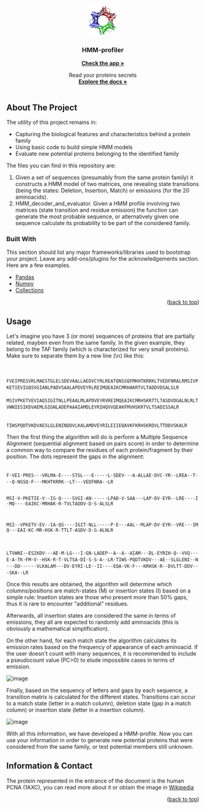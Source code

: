 <div id="top"></div>



<!-- PROJECT LOGO -->
<br />
<div align="center">
  <a href="https://github.com/othneildrew/Best-README-Template">
    <img src="protein_1axc.png" alt="Logo" width="80" height="80">
  </a>

  <h3 align="center">HMM-profiler</h3>
  
  <a href="https://share.streamlit.io/gero1999/code/main/streamlit/prot-profiler-app/app.py"><strong>Check the app »</strong></a>

  <p align="center">
    Read your proteins secrets
    <br />
    <a href="https://github.com/Gero1999/code/edit/main/Python/HMM_profile_analyser"><strong>Explore the docs »</strong></a>
    <br />
    <br />
  </p>
</div>




<!-- ABOUT THE PROJECT -->
## About The Project

The utility of this project remains in:
* Capturing the biological features and characteristics behind a protein family
* Using basic code to build simple HMM models
* Evaluate new potential proteins belonging to the identified family

The files you can find in this repository are:
1) Given a set of sequences (presumably from the same protein family) it constructs a HMM model of two matrices, one revealing state transitions (being the states: Deletion, Insertion, Match) or emissions (for the 20 aminoacids).
2) HMM_decoder_and_evaluator. Given a HMM profile involving two matrices (state transition and residue emission) the function can generate the most probable sequence, or alternatively given one sequence calculate its probability to be part of the considered family.





### Built With

This section should list any major frameworks/libraries used to bootstrap your project. Leave any add-ons/plugins for the acknowledgements section. Here are a few examples.

* [Pandas]()
* [Numpy]()
* [Collections]()


<p align="right">(<a href="#top">back to top</a>)</p>





<!-- USAGE EXAMPLES -->
## Usage

Let's imagine you have 3 (or more) sequences of proteins that are partially related, mayben even from the same family. In the given example, they belong to the TAF family (which is characterized for very small proteins). Make sure to separate them by a new line (\n) like this:

<code>
  FVEIPRESVRLMAESTGLELSDEVAALLAEDVCYRLREATQNSSQFMKHTKRRKLTVEDFNRALRMSIVPKETIEVIGQSVGIANLPADVSAALAPDVEYRLREIMQEAIKCMRHAKRTVLTADDVDSALSLR
                         MSIVPKETVEVIAQSIGITNLLPEAALMLAPDVEYRVREIMQEAIKCMRHSKRTTLTASDVDGALNLRLTVWNIESIKDVAEMLGIGNLADEPAAAIAMDLEYRIHQVVQEAKFMVHSKRTVLTSADISSALR

TIWSPQDTVKDVAESLGLENINDDVLKALAMDVEYRILEIIEQAVKFKRHSKRDVLTTDDVSKALR
</code>

Then the first thing the algorithm will do is perform a Multiple Sequence Alignment (sequential alignment based on pairs score) in order to determine a common way to compare the residues of each protein/fragment by their position. The dots represent the gaps in the alignment:

<code>
F·VEI·PRES···VRLMA·E····STGL···E·····L·SDEV···A·ALLAE·DVC·YR··LREA··T···Q·NSSQ·F···MKHTKRRK··LT···VEDFNRA··LR

  
MSI·V·PKETIE·V··IG·Q····SVGI·AN······LPAD·V·SAA···LAP·DV·EYR··LRE····I·MQ····EAIKC·MRHAK·R·TVLTADDV·D·S·ALSLR

  
MSI··VPKETV·EV··IA·QS····IGIT·NLL·····P·E···AAL··MLAP·DV·EYR··VRE···IMQ···EAI·KC·MR·HSK·R·TTLT·ASDV·D·G·ALNLR
  
  LTVWNI··ESIKDV···AE·M·LG···I·GN·LADEP··A··A··AIAM···DL·EYRIH·Q··VVQ···E·A·TK·FM·V··HSK·R·T·VLTSA·DI·S·S·A··LR·TIWS·PQDTVKDV···AE··SLGLENI··N···DD······VLKALAM···DV·EYRI·LE··II····EQA·VK·F···KRHSK·R··DVLTT·DDV···SKA··LR
</code>

Once this results are obtained, the algorithm will determine which columns/positions are match-states (M) or insertion states (I) based on a simple rule: Insetion states are those who present more than 50% gaps, thus it is rare to encounter "additional" residues. 

Afterwards, all insertion states are considered the same in terms of emissions, they all are expected to randomly add aminoacids (this is obviously a mathematical simplification).

On the other hand, for each match state the algorithm calculates its emission rates based on the frequency of appearance of each aminoacid. If the user doesn't count with many sequences, it is recommended to include a pseudocount value (PC>0) to elude impossible cases in terms of emission.

![image](https://user-images.githubusercontent.com/68994823/184028216-65de0850-4e13-49c1-959d-8d54682b31cc.png)

Finally, based on the sequency of letters and gaps by each sequence, a transition matrix is calculated for the different states. Transitions can occur to a match state (letter in a match column), deletion state (gap in a match column) or insertion state (letter in a insertion column).

![image](https://user-images.githubusercontent.com/68994823/184028097-29240fc0-a664-459a-b37c-673d1245d689.png)

With all this information, we have developed a HMM-profile. Now you can use your information in order to generate new potential proteins that were considered from the same family, or test potential members still unknown. 




<!-- ADDITIONALLY -->
## Information & Contact

The protein represented in the entrance of the document is the human PCNA (1AXC), you can read more about it or obtain the image in [Wikipedia](https://da.wikipedia.org/wiki/Fil:1axc_tricolor.png)


<p align="right">(<a href="#top">back to top</a>)</p>



